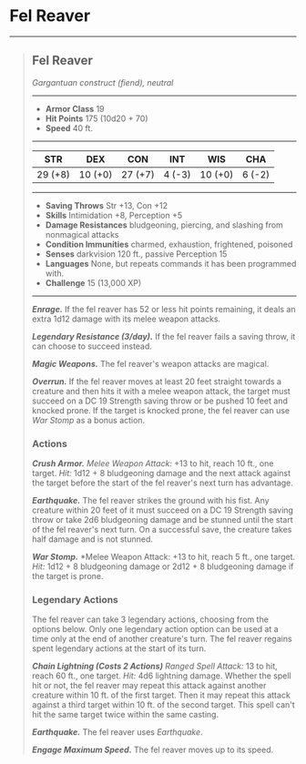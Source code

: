 # Fel Reaver

___
> ## Fel Reaver <!-- https://wc5e-cr-calculator.frogvall.com?v2;2;19;10d20+10*7;13;19;0.3*(2d12)+1d12+8+2d12+8+3*2*(2d6);0;0;0;0;0;1;;;1;2;;;;;;;1;;1;3;;;;;;;;10;;;;;;;2;2;1;3;1;0;1;3;;is1;;is2;;is3; -->
> *Gargantuan construct (fiend), neutral*
> ___
> - **Armor Class** 19
> - **Hit Points** 175 (10d20 + 70)
> - **Speed** 40 ft.
> ___
> STR | DEX | CON | INT | WIS | CHA
>|:---:|:---:|:---:|:---:|:---:|:---:|
> 29 (+8)|10 (+0)|27 (+7)|4 (-3)|10 (+0)|6 (-2)|
> ___
> - **Saving Throws** Str +13, Con +12
> - **Skills** Intimidation +8, Perception +5
> - **Damage Resistances** bludgeoning, piercing, and slashing from nonmagical attacks
> - **Condition Immunities** charmed, exhaustion, frightened, poisoned
> - **Senses** darkvision 120 ft., passive Perception 15
> - **Languages** None, but repeats commands it has been programmed with.
> - **Challenge** 15 (13,000 XP)
> ___
>	
> ***Enrage.*** If the fel reaver has 52 or less hit points remaining, it deals an extra 1d12 damage with its melee weapon attacks.
>
> ***Legendary Resistance (3/day).*** If the fel reaver fails a saving throw, it can choose to succeed instead.
>
> ***Magic Weapons.*** The fel reaver's weapon attacks are magical.
>
> ***Overrun.*** If the fel reaver moves at least 20 feet straight towards a creature and then hits it with a melee weapon attack, the target must succeed on a DC 19 Strength saving throw or be pushed 10 feet and knocked prone. If the target is knocked prone, the fel reaver can use *War Stomp* as a bonus action.
>
> ### Actions
> ***Crush Armor.*** *Melee Weapon Attack:* +13 to hit, reach 10 ft., one target. *Hit:* 1d12 + 8 bludgeoning damage and the next attack against the target before the start of the fel reaver's next turn has advantage. 
> 
> ***Earthquake.*** The fel reaver strikes the ground with his fist. Any creature within 20 feet of it must succeed on a DC 19 Strength saving throw or take 2d6 bludgeoning damage and be stunned until the start of the fel reaver's next turn. On a successful save, the creature takes half damage and is not stunned.
>
> ***War Stomp.*** *Melee Weapon Attack: +13 to hit, reach 5 ft., one target. *Hit:* 1d12 + 8 bludgeoning damage or 2d12 + 8 bludgeoning damage if the target is prone.
>
> ### Legendary Actions
> The fel reaver can take 3 legendary actions, choosing from the options below. Only one legendary action option can be used at a time only at the end of another creature's turn. The fel reaver regains spent legendary actions at the start of its turn.
>
> ***Chain Lightning (Costs 2 Actions)*** *Ranged Spell Attack:* 13 to hit, reach 60 ft., one target. *Hit:* 4d6 lightning damage. Whether the spell hit or not, the fel reaver may repeat this attack against another creature within 10 ft. of the first target. Then it may repeat this attack against a third target within 10 ft. of the second target. This spell can't hit the same target twice within the same casting.
>
> ***Earthquake.*** The fel reaver uses *Earthquake*.
>  
> ***Engage Maximum Speed.*** The fel reaver moves up to its speed.
